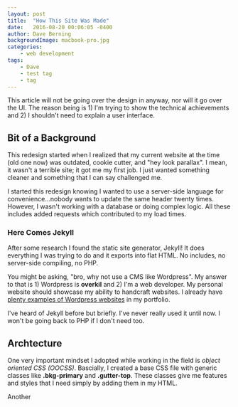 ```yaml
---
layout: post
title:  "How This Site Was Made"
date:   2016-08-20 00:06:05 -0400
author: Dave Berning
backgroundImage: macbook-pro.jpg
categories:
    - web development
tags:
    - Dave
    - test tag
    - tag
---
```

This article will not be going over the design in anyway, nor will it go over the UI. The reason being is 1) I'm trying to show the technical achievements and 2) I shouldn't need to explain a user interface.

## Bit of a Background
This redesign started when I realized that my current website at the time (old one now) was outdated, cookie cutter, and "hey look parallax". I mean, it wasn't a terrible site; it got me my first job. I just wanted something cleaner and something that I can say challenged me.

I started this redesign knowing I wanted to use a server-side language for convenience...nobody wants to update the same header twenty times. However, I wasn't working with a database or doing complex logic. All these includes added requests which contributed to my load times.

### Here Comes Jekyll

After some research I found the static site generator, Jekyll! It does everything I was trying to do and it exports into flat HTML. No includes, no server-side compiling, no PHP.

You might be asking, "bro, why not use a CMS like Wordpress". My answer to that is 1) Wordpress is __overkil__ and 2) I'm a web developer. My personal website should showcase my ability to handcraft websites. I already have [plenty examples of Wordpress websites](/work/bearcast-media) in my portfolio.

I've heard of Jekyll before but briefly. I've never really used it until now. I won't be going back to PHP if I don't need too.

## Archtecture

One very important mindset I adopted while working in the field is _object oriented CSS (OOCSS)_. Bascially, I created a base CSS file with generic classes like __.bkg-primary__ and __.gutter-top__. These classes give me features and styles that I need simply by adding them in my HTML.

Another
